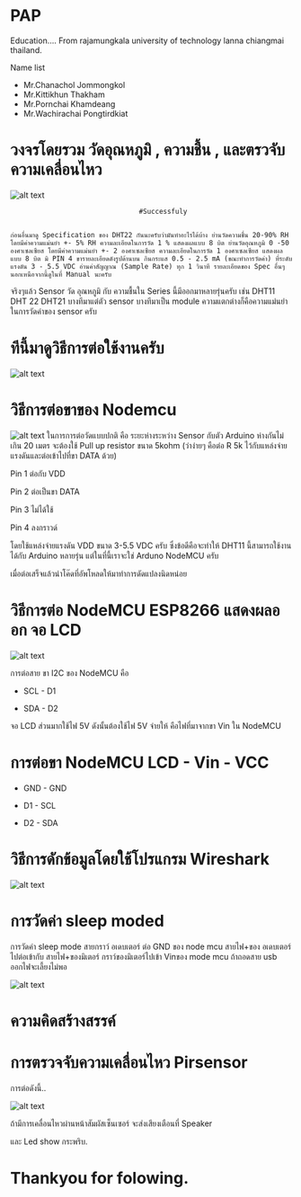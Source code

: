 # PAP
Education....
  From rajamungkala university of technology lanna chiangmai thailand.

Name list
  - Mr.Chanachol Jommongkol
  - Mr.Kittikhun Thakham
  - Mr.Pornchai  Khamdeang
  - Mr.Wachirachai Pongtirdkiat
  
# วงจรโดยรวม วัดอุณหภูมิ , ความชื้น , และตรวจับความเคลื่อนไหว
  
![alt text](https://github.com/Chanachol/PAP/blob/master/images/finally%20circuit.jpg)

                                    #Successfuly 


    ก่อนอื่นมาดู Specification ของ DHT22 กันนะครับว่ามันทำอะไรได้บ้าง ย่านวัดความชื่น 20-90% RH โดยมีค่าความแม่นยำ +- 5% RH ความละเอียดในการวัด 1 % แสดงผลแบบ 8 บิต ย่านวัดอุณหภูมิ 0 -50 องศาเซลเซียส โดยมีค่าความแม่นยำ +- 2 องศาเซลเซียส ความละเอียดในการวัด 1 องศาเซลเซียส แสดงผลแบบ 8 บิต มิ PIN 4 ขารายละเอียดดังรูปด้านบน กินกระแส 0.5 - 2.5 mA (ขณะทำการวัดค่า) ที่ระดับแรงดัน 3 - 5.5 VDC อ่านค่าสัญญาณ (Sample Rate) ทุก 1 วินาที รายละเอียดของ Spec อื่นๆ นอกเหนือจากนี้ดูในที่ Manual นะครับ

จริงๆแล้ว Sensor วัด อุณหภูมิ กับ ความชื้นใน Series นี้มีออกมาหลายรุ่นครับ เช่น DHT11 DHT 22 DHT21 บางทีมาแต่ตัว sensor บางทีมาเป็น module ความแตกต่างก็คือความแม่นยำในการวัดค่าของ sensor ครับ

# ทีนี้มาดูวิธีการต่อใช้งานครับ

![alt text](https://github.com/Chanachol/PAP/blob/master/images/DHT22-1.jpg)

# วิธีการต่อขาของ Nodemcu

![alt text](https://github.com/Chanachol/PAP/blob/master/images/how%20dh22.jpg)
ในการการต่อวัดแบบปกติ คือ ระยะห่างระหว่าง Sensor กับตัว Arduino ห่างกันไม่เกิน 20 เมตร จะต้องใช้ Pull up resistor ขนาด 5kohm (ว่าง่ายๆ คือต่อ R 5k ไว้กับแหล่งจ่ายแรงดันและต่อเข้าไปที่ขา DATA ด้วย)

Pin 1 ต่อกับ VDD

Pin 2 ต่อเป็นขา DATA

Pin 3 ไม่ได้ใช้

Pin 4 ลงกราวด์

โดยใช้แหล่งจ่ายแรงดัน VDD ขนาด 3-5.5 VDC ครับ ซึ่งข้อดีคือจะทำให้ DHT11 นี้สามารถใช้งานได้กับ Arduino หลายรุ่น แต่ในที่นี้เราจะใช่ Arduno NodeMCU ครับ

เมื่อต่อเสร็จแล้วนำโค๊ดที่อัพโหลดให้มาทำการดัดแปลงนิดหน่อย 


# วิธีการต่อ NodeMCU ESP8266 แสดงผลออก จอ LCD

![alt text](https://github.com/Chanachol/PAP/blob/master/images/Lcd%20to%20node.jpg)

การต่อสาย ขา I2C ของ NodeMCU คือ

  - SCL - D1
 
  - SDA - D2
  
จอ LCD ส่วนมากใช้ไฟ 5V ดังนั้นต้องใช้ไฟ 5V จ่ายให้ คือไฟที่มาจากขา Vin ใน NodeMCU

# การต่อขา NodeMCU LCD - Vin - VCC

  - GND - GND
  
  - D1 - SCL
  
  - D2 - SDA
  
# วิธีการดักข้อมูลโดยใช้โปรแกรม Wireshark  

![alt text](https://github.com/Chanachol/PAP/blob/master/images/wireshak.jpg)

# การวัดค่า sleep moded

การวัดค่า sleep mode สายกราว์ อเดบเตอร์ ต่อ GND ของ node mcu สายไฟ+ของ อเดบเตอร์ ไปต่อเข้ากับ สายไฟ+ของมิเตอร์ กราว์ของมิเตอร์ไปเข้า Vinของ mode mcu ถ้าถอดสาย usb ออกไฟจะเลี้ยงไม่พอ

![alt text](https://github.com/Chanachol/PAP/blob/master/images/sleeping.jpg)

# ความคิดสร้างสรรค์

# การตรวจจับความเคลื่อนไหว Pirsensor

การต่อดังนี้..

![alt text](https://github.com/Chanachol/PAP/blob/master/images/pir%20to%20node.jpg)

ถ้ามีการเคลื่อนไหวผ่านหน้าสัมผัสเซ็นเซอร์ จะส่งเสียงเตือนที่ Speaker

และ Led show กระพริบ.


# Thankyou for folowing.




